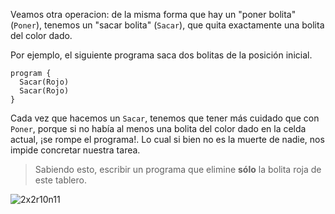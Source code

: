 Veamos otra operacion: de la misma forma que hay un "poner bolita" (`Poner`), tenemos un "sacar bolita" (`Sacar`), que quita exactamente una bolita del color dado.

Por ejemplo, el siguiente programa saca dos bolitas de la posición inicial.

```puppet
program {
  Sacar(Rojo)
  Sacar(Rojo)
}
```

Cada vez que hacemos un `Sacar`, tenemos que tener más cuidado que con `Poner`, porque si no había al menos una bolita del color dado en la celda actual, ¡se rompe el programa!. Lo cual si bien no es la muerte de nadie, nos impide concretar nuestra tarea.

> Sabiendo esto, escribir un programa que elimine **sólo** la bolita roja de este tablero.

![2x2r10n11](https://raw.githubusercontent.com/sagrado-corazon-alcal/mumuki-fundamentos-gobstones-guia-1-primeros-programas/master/2x2r10n11.png)



